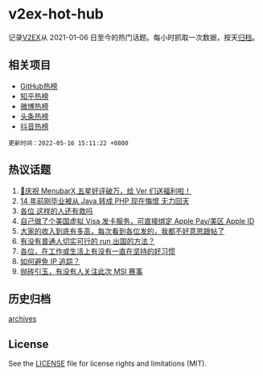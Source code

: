 # v2ex-hot-hub

 记录[V2EX](https://www.v2ex.com/)从 2021-01-06 日至今的热门话题。每小时抓取一次数据，按天[归档](archives)。
 
 ## 相关项目

- [GitHub热榜](https://github.com/lonnyzhang423/github-hot-hub)
- [知乎热榜](https://github.com/lonnyzhang423/zhihu-hot-hub)
- [微博热榜](https://github.com/lonnyzhang423/weibo-hot-hub)
- [头条热榜](https://github.com/lonnyzhang423/toutiao-hot-hub)
- [抖音热榜](https://github.com/lonnyzhang423/douyin-hot-hub)


 `更新时间：2022-05-16 15:11:22 +0800`

## 热议话题

1. [🎉庆祝 MenubarX 五星好评破万，给 Ver 们送福利啦！](https://www.v2ex.com/t/853047)
1. [14 年前刚毕业被从 Java 转成 PHP 现在悔恨 无力回天](https://www.v2ex.com/t/853017)
1. [各位 这样的人还有救吗](https://www.v2ex.com/t/853076)
1. [自己做了个美国虚拟 Visa 发卡服务，可直接绑定 Apple Pay/美区 Apple ID](https://www.v2ex.com/t/853022)
1. [大家的收入到底有多高，每次看到各位发的，我都不好意思跟帖了](https://www.v2ex.com/t/853121)
1. [有没有普通人切实可行的 run 出国的方法？](https://www.v2ex.com/t/853021)
1. [各位，在工作或生活上有没有一直在坚持的好习惯](https://www.v2ex.com/t/853078)
1. [如何避免 IP 追踪？](https://www.v2ex.com/t/852966)
1. [抛砖引玉，有没有人关注此次 MSI 赛事](https://www.v2ex.com/t/853071)

## 历史归档

[archives](archives)

## License

See the [LICENSE](LICENSE) file for license rights and limitations (MIT).
